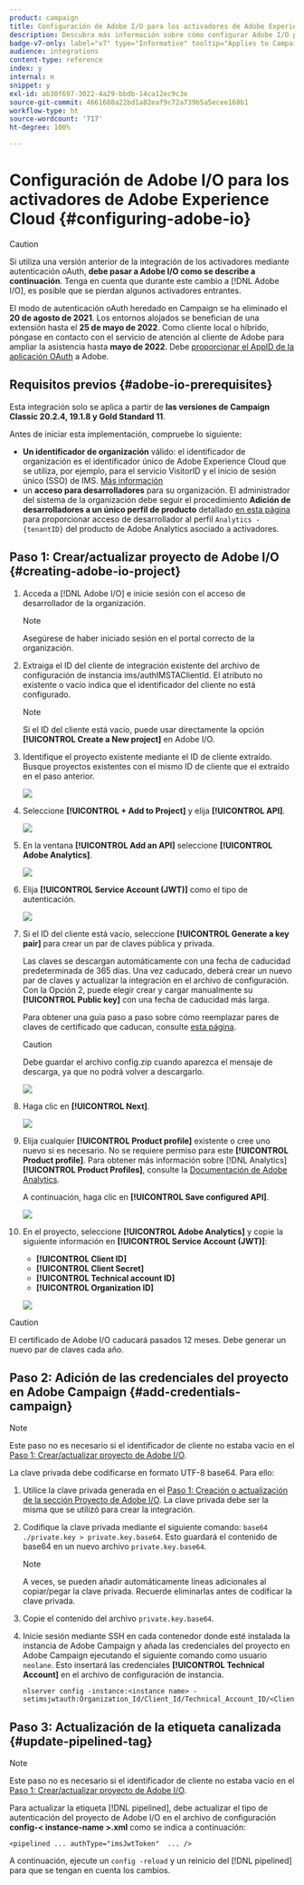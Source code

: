 ```yaml
---
product: campaign
title: Configuración de Adobe I/O para los activadores de Adobe Experience Cloud
description: Descubra más información sobre cómo configurar Adobe I/O para los activadores de Adobe Experience Cloud
badge-v7-only: label="v7" type="Informative" tooltip="Applies to Campaign Classic v7 only"
audience: integrations
content-type: reference
index: y
internal: n
snippet: y
exl-id: ab30f697-3022-4a29-bbdb-14ca12ec9c3e
source-git-commit: 4661688a22bd1a82eaf9c72a739b5a5ecee168b1
workflow-type: ht
source-wordcount: '717'
ht-degree: 100%

---
```


# Configuración de Adobe I/O para los activadores de Adobe Experience Cloud {#configuring-adobe-io}



>[!CAUTION]
>
>Si utiliza una versión anterior de la integración de los activadores mediante autenticación oAuth, **debe pasar a Adobe I/O como se describe a continuación**.
>Tenga en cuenta que durante este cambio a [!DNL Adobe I/O], es posible que se pierdan algunos activadores entrantes.
>
>El modo de autenticación oAuth heredado en Campaign se ha eliminado el **20 de agosto de 2021**. Los entornos alojados se benefician de una extensión hasta el **25 de mayo de 2022**. Como cliente local o híbrido, póngase en contacto con el servicio de atención al cliente de Adobe para ampliar la asistencia hasta **mayo de 2022**. Debe [proporcionar el AppID de la aplicación OAuth](../../integrations/using/configuring-pipeline.md#step-optional) a Adobe.

## Requisitos previos {#adobe-io-prerequisites}

Esta integración solo se aplica a partir de **las versiones de Campaign Classic 20.2.4, 19.1.8 y Gold Standard 11**.

Antes de iniciar esta implementación, compruebe lo siguiente:

* **Un identificador de organización** válido: el identificador de organización es el identificador único de Adobe Experience Cloud que se utiliza, por ejemplo, para el servicio VisitorID y el inicio de sesión único (SSO) de IMS. [Más información](https://experienceleague.adobe.com/docs/core-services/interface/administration/organizations.html?lang=es)
* un **acceso para desarrolladores** para su organización. El administrador del sistema de la organización debe seguir el procedimiento **Adición de desarrolladores a un único perfil de producto** detallado [en esta página](https://helpx.adobe.com/es/enterprise/using/manage-developers.html) para proporcionar acceso de desarrollador al perfil `Analytics - {tenantID}` del producto de Adobe Analytics asociado a activadores.

## Paso 1: Crear/actualizar proyecto de Adobe I/O {#creating-adobe-io-project}

1. Acceda a [!DNL Adobe I/O] e inicie sesión con el acceso de desarrollador de la organización.

   >[!NOTE]
   >
   > Asegúrese de haber iniciado sesión en el portal correcto de la organización.

1. Extraiga el ID del cliente de integración existente del archivo de configuración de instancia ims/authIMSTAClientId. El atributo no existente o vacío indica que el identificador del cliente no está configurado.

   >[!NOTE]
   >
   >Si el ID del cliente está vacío, puede usar directamente la opción **[!UICONTROL Create a New project]** en Adobe I/O.

1. Identifique el proyecto existente mediante el ID de cliente extraído. Busque proyectos existentes con el mismo ID de cliente que el extraído en el paso anterior.

   ![](assets/do-not-localize/adobe_io_8.png)

1. Seleccione **[!UICONTROL + Add to Project]** y elija **[!UICONTROL API]**.

   ![](assets/do-not-localize/adobe_io_1.png)

1. En la ventana **[!UICONTROL Add an API]** seleccione **[!UICONTROL Adobe Analytics]**.

   ![](assets/do-not-localize/adobe_io_2.png)

1. Elija **[!UICONTROL Service Account (JWT)]** como el tipo de autenticación.

   ![](assets/do-not-localize/adobe_io_3.png)

1. Si el ID del cliente está vacío, seleccione **[!UICONTROL Generate a key pair]** para crear un par de claves pública y privada.

   Las claves se descargan automáticamente con una fecha de caducidad predeterminada de 365 días. Una vez caducado, deberá crear un nuevo par de claves y actualizar la integración en el archivo de configuración. Con la Opción 2, puede elegir crear y cargar manualmente su **[!UICONTROL Public key]** con una fecha de caducidad más larga.

   Para obtener una guía paso a paso sobre cómo reemplazar pares de claves de certificado que caducan, consulte [esta página](https://developer.adobe.com/developer-console/docs/guides/email-alerts/cert-expiry/#a-step-by-step-guide-to-replacing-expiring-certificate-key-pairs).


   >[!CAUTION]
   >
   >Debe guardar el archivo config.zip cuando aparezca el mensaje de descarga, ya que no podrá volver a descargarlo.

   ![](assets/do-not-localize/adobe_io_4.png)

1. Haga clic en **[!UICONTROL Next]**.

   ![](assets/do-not-localize/adobe_io_5.png)

1. Elija cualquier **[!UICONTROL Product profile]** existente o cree uno nuevo si es necesario. No se requiere permiso para este **[!UICONTROL Product profile]**. Para obtener más información sobre [!DNL Analytics] **[!UICONTROL Product Profiles]**, consulte la [Documentación de Adobe Analytics](https://experienceleague.adobe.com/docs/analytics/admin/admin-console/home.html?lang=es#admin-console).

   A continuación, haga clic en **[!UICONTROL Save configured API]**.

   ![](assets/do-not-localize/adobe_io_6.png)

1. En el proyecto, seleccione **[!UICONTROL Adobe Analytics]** y copie la siguiente información en **[!UICONTROL Service Account (JWT)]**:

   * **[!UICONTROL Client ID]**
   * **[!UICONTROL Client Secret]**
   * **[!UICONTROL Technical account ID]**
   * **[!UICONTROL Organization ID]**

   ![](assets/do-not-localize/adobe_io_7.png)

>[!CAUTION]
>
>El certificado de Adobe I/O caducará pasados 12 meses. Debe generar un nuevo par de claves cada año.

## Paso 2: Adición de las credenciales del proyecto en Adobe Campaign {#add-credentials-campaign}

>[!NOTE]
>
>Este paso no es necesario si el identificador de cliente no estaba vacío en el [Paso 1: Crear/actualizar proyecto de Adobe I/O](#creating-adobe-io-project).

La clave privada debe codificarse en formato UTF-8 base64. Para ello:

1. Utilice la clave privada generada en el [Paso 1: Creación o actualización de la sección Proyecto de Adobe I/O](#creating-adobe-io-project). La clave privada debe ser la misma que se utilizó para crear la integración.

1. Codifique la clave privada mediante el siguiente comando: `base64 ./private.key > private.key.base64`. Esto guardará el contenido de base64 en un nuevo archivo `private.key.base64`.

   >[!NOTE]
   >
   >A veces, se pueden añadir automáticamente líneas adicionales al copiar/pegar la clave privada. Recuerde eliminarlas antes de codificar la clave privada.

1. Copie el contenido del archivo `private.key.base64`.

1. Inicie sesión mediante SSH en cada contenedor donde esté instalada la instancia de Adobe Campaign y añada las credenciales del proyecto en Adobe Campaign ejecutando el siguiente comando como usuario `neolane`. Esto insertará las credenciales **[!UICONTROL Technical Account]** en el archivo de configuración de instancia.

   ```
   nlserver config -instance:<instance name> -setimsjwtauth:Organization_Id/Client_Id/Technical_Account_ID/<Client_Secret>/<Base64_encoded_Private_Key>
   ```

## Paso 3: Actualización de la etiqueta canalizada {#update-pipelined-tag}

>[!NOTE]
>
>Este paso no es necesario si el identificador de cliente no estaba vacío en el [Paso 1: Crear/actualizar proyecto de Adobe I/O](#creating-adobe-io-project).

Para actualizar la etiqueta [!DNL pipelined], debe actualizar el tipo de autenticación del proyecto de Adobe I/O en el archivo de configuración **config-&lt; instance-name >.xml** como se indica a continuación:

```
<pipelined ... authType="imsJwtToken"  ... />
```

A continuación, ejecute un `config -reload` y un reinicio del [!DNL pipelined] para que se tengan en cuenta los cambios.

